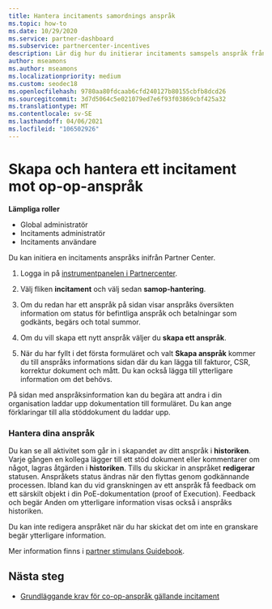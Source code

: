 ```yaml
---
title: Hantera incitaments samordnings anspråk
ms.topic: how-to
ms.date: 10/29/2020
ms.service: partner-dashboard
ms.subservice: partnercenter-incentives
description: Lär dig hur du initierar incitaments samspels anspråk från Partner Center. Du kan se all aktivitet som går in i skapandet av ditt anspråk i historiken.
author: mseamons
ms.author: mseamons
ms.localizationpriority: medium
ms.custom: seodec18
ms.openlocfilehash: 9780aa80fdcaab6cfd240127b80155cbfb8dcd26
ms.sourcegitcommit: 3d7d5064c5e021079ed7e6f93f03869cbf425a32
ms.translationtype: MT
ms.contentlocale: sv-SE
ms.lasthandoff: 04/06/2021
ms.locfileid: "106502926"
---
```

# <a name="create-and-manage-an-incentives-co-op-claim"></a>Skapa och hantera ett incitament mot op-op-anspråk

**Lämpliga roller**

- Global administratör
- Incitaments administratör
- Incitaments användare

Du kan initiera en incitaments anspråks inifrån Partner Center.

1. Logga in på [instrumentpanelen i Partnercenter](https://partner.microsoft.com/dashboard/).

2. Välj fliken **incitament** och välj sedan **samop-hantering**.

3. Om du redan har ett anspråk på sidan visar anspråks översikten information om status för befintliga anspråk och betalningar som godkänts, begärs och total summor.

4. Om du vill skapa ett nytt anspråk väljer du **skapa ett anspråk**.

5. När du har fyllt i det första formuläret och valt **Skapa anspråk** kommer du till anspråks informations sidan där du kan lägga till fakturor, CSR, korrektur dokument och mått. Du kan också lägga till ytterligare information om det behövs.

På sidan med anspråksinformation kan du begära att andra i din organisation laddar upp dokumentation till formuläret. Du kan ange förklaringar till alla stöddokument du laddar upp. 

### <a name="manage-your-claims"></a>Hantera dina anspråk

Du kan se all aktivitet som går in i skapandet av ditt anspråk i **historiken**. Varje gången en kollega lägger till ett stöd dokument eller kommentarer om något, lagras åtgärden i **historiken**. Tills du skickar in anspråket **redigerar** statusen. Anspråkets status ändras när den flyttas genom godkännande processen. Ibland kan du vid granskningen av ett anspråk få feedback om ett särskilt objekt i din PoE-dokumentation (proof of Execution). Feedback och begär Anden om ytterligare information visas också i anspråks historiken.

Du kan inte redigera anspråket när du har skickat det om inte en granskare begär ytterligare information.

Mer information finns i [partner stimulans Guidebook](https://assetsprod.microsoft.com/co-op-guidebook.pdf).

## <a name="next-steps"></a>Nästa steg

- [Grundläggande krav för co-op-anspråk gällande incitament](core-requirements.md)